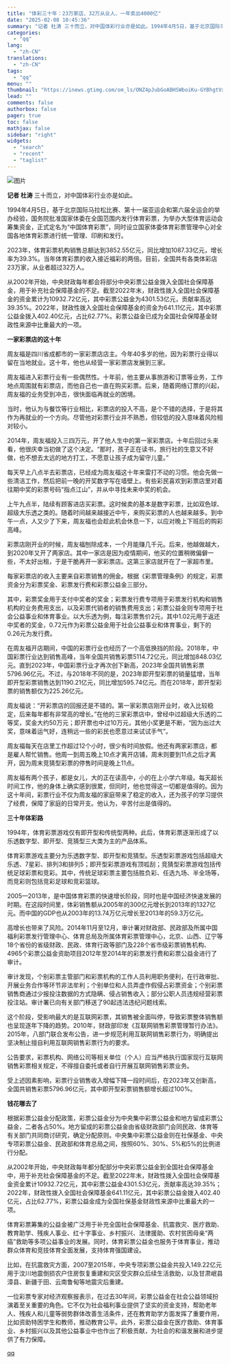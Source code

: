 ```yaml
---
title: "体彩三十年：23万家店、32万从业人、一年卖出4000亿"
date: "2025-02-08 10:45:36"
summary: "记者 杜涛 三十而立，对中国体彩行业亦是如此。1994年4月5日，基于北京国际马拉松比赛、第十一届亚..."
categories:
  - "qq"
lang:
  - "zh-CN"
translations:
  - "zh-CN"
tags:
  - "qq"
menu: ""
thumbnail: "https://inews.gtimg.com/om_ls/ONZ4pJubGoABHSWboiKu-GYBhgtVxyt1ejwZUn_FpC0jkAA_640360/0"
lead: ""
comments: false
authorbox: false
pager: true
toc: false
mathjax: false
sidebar: "right"
widgets:
  - "search"
  - "recent"
  - "taglist"
---
```


![图片](https://inews.gtimg.com/om_bt/OZp9hQHtGfanZwexA-ArGIB_J0SKOodus-zXBvTFBjrZIAA/641)

**记者 杜涛** 三十而立，对中国体彩行业亦是如此。

1994年4月5日，基于北京国际马拉松比赛、第十一届亚运会和第六届全运会的举办经验，国务院批准国家体委在全国范围内发行体育彩票，为举办大型体育运动会筹集资金，正式定名为“中国体育彩票”，同时设立国家体委体育彩票管理中心对全国各地体育彩票进行统一管理、印刷和发行。

2023年，体育彩票机构销售总额达到3852.55亿元，同比增加1087.33亿元，增长率为39.3%。当年体育彩票的收入接近福彩的两倍。目前，全国共有各类体彩店23万家，从业者超过32万人。

从2002年开始，中央财政每年都会将部分中央彩票公益金拨入全国社会保障基金，用于补充社会保障基金的不足。截至2022年末，财政性拨入全国社会保障基金的资金累计为10932.72亿元，其中彩票公益金为4301.53亿元，贡献率高达39.35%。2022年，财政性拨入全国社会保障基金的资金为641.11亿元，其中彩票公益金拨入402.40亿元，占比62.77%。彩票公益金已成为全国社会保障基金财政性来源中比重最大的一项。

**一家彩票店的这十年**

周友福是四川省成都市的一家彩票店店主。今年40多岁的他，因为彩票行业得以留在当地就业。这十年，他也从经营一家彩票店发展到三家。

周友福进入彩票行业有一些偶然性。十年前，他主要从事旅游和订票等业务，工作地点周围就有彩票店，而他自己也一直在购买彩票。后来，随着网络订票的兴起，周友福的业务受到冲击，很快面临再就业的困境。

当时，他认为与餐饮等行业相比，彩票店的投入不高，是个不错的选择，于是将其作为再就业的一个方向。尽管他对彩票行业并不熟悉，但较低的投入意味着风险相对较小。

2014年，周友福投入三四万元，开了他人生中的第一家彩票店。十年后回过头来看，他很庆幸当初做了这个决定。“那时，孩子正在读书，旅行社的生意又不好做，也不想去太远的地方打工，不愿意让孩子成为留守儿童。”

每天早上八点半去彩票店，已经成为周友福这十年来雷打不动的习惯。他会先做一些清洁工作，然后把前一晚的开奖数字写在墙壁上。有些彩民喜欢到彩票店里对着往期中奖的彩票号码“指点江山”，并从中寻找未来中奖的机会。

上午九点半，陆续有顾客进店买彩票。这时候卖的基本是数字彩票，比如双色球、超级大乐透之类的。随着时间越来越接近中午，来购买彩票的人也越来越多。到中午一点，人又少了下来，周友福也会趁此机会休息一下，以应对晚上下班后的购彩高峰。

彩票店刚开业的时候，周友福刨除成本，一个月能赚几千元。后来，他越做越大，到2020年又开了两家店。其中一家店是因为疫情期间，他买的位置稍微偏僻一些，不太好出租，于是干脆再开一家彩票店。这第三家店就开在了一家超市里。

每家彩票店的收入主要来自彩票销售的佣金。根据《彩票管理条例》的规定，彩票资金分为彩票奖金、彩票发行费和彩票公益金三部分。

其中，彩票奖金用于支付中奖者的奖金；彩票发行费专项用于彩票发行机构和销售机构的业务费用支出，以及彩票代销者的销售费用支出；彩票公益金则专项用于社会公益事业和体育事业。以大乐透为例，每注彩票售价2元，其中1.02元用于返还中奖者的奖金，0.72元作为彩票公益金用于社会公益事业和体育事业，剩下的0.26元为发行费。

在周友福开店期间，中国的彩票行业也经历了一个高低换挡的阶段。2018年，中国彩票行业达到销售高峰，当年全国共销售彩票5114.72亿元，同比增加848.03亿元。直到2023年，中国彩票行业才再次创下新高，2023年全国共销售彩票5796.96亿元。不过，与2018年不同的是，2023年即开型彩票的销量猛增，当年即开型彩票销售达到1190.21亿元，同比增加595.74亿元。而在2018年，即开型彩票的销售额仅为225.26亿元。

周友福说：“开彩票店的回报还是不错的。第一家彩票店刚开业时，收入比较稳定，后来每年都有非常高的增长。”在他的三家彩票店中，曾经中过超级大乐透的二等奖，奖金大约50万元；即开票也中过10万元，其他小奖更是不断，“因为出过大奖，意味着运气好，连稍远一些的彩民也愿意过来试试手气”。

周友福每天在店里工作超过12个小时，很少有时间放假。他还有两家彩票店，都是雇人帮忙销售。他周一到周五晚上10点才离开店铺，周末则要到11点之后才离开，因为周末竞猜型彩票的停售时间是晚上11点。

周友福有两个孩子，都是女儿，大的正在读高中，小的在上小学六年级。每天超长时间工作，他的身体上确实感到很累，但同时，他也觉得这一切都是值得的。因为这十年间，彩票行业不仅为周友福的家庭带来了稳定的收入，还为孩子的学习提供了经费，保障了家庭的日常开支。他认为，辛苦付出是值得的。

**三十年体彩路**

1994年，体育彩票游戏仅有即开型和传统型两种。此后，体育彩票逐渐形成了以乐透数字型、即开型、竞猜型三大类为主的产品体系。

体育彩票游戏主要分为乐透数字型、即开型和竞猜型。乐透型彩票游戏包括超级大乐透、7星彩、排列3和排列5；即开型彩票游戏有顶呱刮；竞猜型彩票游戏包括传统足球彩票和竞彩。其中，传统足球彩票主要包括胜负彩、任选九场、半全场等，而竞彩则包括竞彩足球和竞彩篮球。

2005—2013年，是中国体育彩票的快速增长阶段，同时也是中国经济快速发展的时期。在这段时间里，体彩销售额从2005年的300亿元增长到2013年的1327亿元。而中国的GDP也从2003年的13.74万亿元增长至2013年的59.3万亿元。

高增长也带来了风险。2014年11月至12月，审计署对财政部、民政部及所属中国福利彩票发行管理中心、体育总局及所属体育彩票管理中心，北京、山西、辽宁等18个省份的省级财政、民政、体育行政等部门及228个省市级彩票销售机构、4965个彩票公益金资助项目2012年至2014年的彩票发行费和彩票公益金进行了审计。

审计发现，个别彩票主管部门和彩票机构的工作人员利用职务便利，在行政审批、开展业务合作等环节非法牟利；个别单位和人员弄虚作假侵占彩票资金；个别彩票销售商通过少报投注数据的方式隐瞒、侵占销售收入；部分公职人员违规经营彩票投注站。审计署已向有关部门移送了90起违法违纪问题线索。

这个阶段，受影响最大的是互联网彩票，其销售被全面叫停，导致彩票整体销售额也呈现逐年下降的趋势。2010年，财政部印发《互联网销售彩票管理暂行办法》。2015年，八部门联合发布公告，进一步规范利用互联网销售彩票行为，明确提出坚决制止擅自利用互联网销售彩票行为的要求。

公告要求，彩票机构、网络公司等相关单位（个人）应当严格执行国家现行互联网销售彩票相关规定，不得擅自委托或者自行开展互联网销售彩票业务。

受上述因素影响，彩票行业销售收入增幅下降一段时间后，在2023年又创新高，全国共销售彩票5796.96亿元，其中即开型彩票销售额增长超过100%。

**钱花哪去了**

根据彩票公益金分配政策，彩票公益金分为中央集中彩票公益金和地方留成彩票公益金，二者各占50%。地方留成的彩票公益金由省级财政部门会同民政、体育等有关部门共同商讨研究，确定分配原则。中央集中彩票公益金则在社保基金、中央专项彩票公益金、民政部和体育总局之间，按照60%、30%、5%和5%的比例进行分配。

从2002年开始，中央财政每年都分配部分中央彩票公益金到全国社会保障基金中，用于补充社会保障基金的不足。截至2022年末，财政性拨入全国社会保障基金资金累计10932.72亿元，其中彩票公益金4301.53亿元，贡献率高达39.35%；2022年，财政性拨入全国社会保障基金641.11亿元，其中彩票公益金拨入402.40亿元，占比62.77%，彩票公益金成为全国社保基金财政性来源中比重最大的一项。

体育彩票筹集的公益金被广泛用于补充全国社会保障基金、抗震救灾、医疗救助、教育助学、残疾人事业、红十字事业、乡村振兴、法律援助、农村贫困母亲“两癌”救助等多项公益事业的发展。同时，体育彩票公益金也服务于体育事业，推动群众体育和竞技体育全面发展，支持体育强国建设。

比如，在抗震救灾方面，2007至2015年，中央专项彩票公益金共投入149.22亿元用于汶川地震倒损农户住房恢复重建和灾区受灾群众后续生活救助，以及甘肃岷县漳县、新疆于田、云南鲁甸等地震灾后重建。

一位彩票专家对经济观察报表示，在过去30年间，彩票公益金在社会公益领域扮演着至关重要的角色。它不仅为社会福利事业提供了坚实的资金支持，帮助老年人、残疾人和儿童等弱势群体改善生活条件，还在教育助学方面发挥了重要作用，比如资助特困学生和教师，推动教育公平。此外，彩票公益金在医疗救助、体育事业、乡村振兴以及其他公益事业中也作出了积极贡献，为社会的和谐发展和进步提供了有力保障。

[qq](https://new.qq.com/rain/a/20250208A02TV800)
